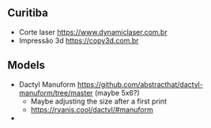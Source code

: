 ## Curitiba
- Corte laser https://www.dynamiclaser.com.br
- Impressão 3d https://copy3d.com.br

## Models
- Dactyl Manuform https://github.com/abstracthat/dactyl-manuform/tree/master (maybe 5x6?)
    - Maybe adjusting the size after a first print
    - https://ryanis.cool/dactyl/#manuform
- 